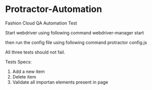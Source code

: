 # Protractor-Automation
Fashion Cloud QA Automation Test

Start webdriver using following command
webdriver-manager start

then run the config file using following command
protractor config.js

All three tests should not fail. 

Tests Specs:
1. Add a new item
2. Delete item
3. Validate all importan elements present in page
